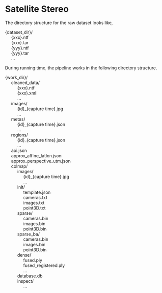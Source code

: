 # Satellite Stereo

The directory structure for the raw dataset looks like,

{dataset_dir}/ \
&nbsp;&nbsp;&nbsp;&nbsp;    {xxx}.ntf \
&nbsp;&nbsp;&nbsp;&nbsp;    {xxx}.tar \
&nbsp;&nbsp;&nbsp;&nbsp;    {yyy}.ntf \
&nbsp;&nbsp;&nbsp;&nbsp;    {yyy}.tar \
&nbsp;&nbsp;&nbsp;&nbsp;    ...


During running time, the pipeline works in the following directory structure.


{work_dir}/ \
&nbsp;&nbsp;&nbsp;&nbsp; cleaned_data/ \
&nbsp;&nbsp;&nbsp;&nbsp; &nbsp;&nbsp;&nbsp;&nbsp; {xxx}.ntf \
&nbsp;&nbsp;&nbsp;&nbsp; &nbsp;&nbsp;&nbsp;&nbsp; {xxx}.xml \
&nbsp;&nbsp;&nbsp;&nbsp; &nbsp;&nbsp;&nbsp;&nbsp; ... \
&nbsp;&nbsp;&nbsp;&nbsp; images/ \
&nbsp;&nbsp;&nbsp;&nbsp; &nbsp;&nbsp;&nbsp;&nbsp; {id}\_{capture time}.jpg \
&nbsp;&nbsp;&nbsp;&nbsp; &nbsp;&nbsp;&nbsp;&nbsp; ... \
&nbsp;&nbsp;&nbsp;&nbsp; metas/ \
&nbsp;&nbsp;&nbsp;&nbsp; &nbsp;&nbsp;&nbsp;&nbsp; {id}\_{capture time}.json \
&nbsp;&nbsp;&nbsp;&nbsp; &nbsp;&nbsp;&nbsp;&nbsp; ... \
&nbsp;&nbsp;&nbsp;&nbsp; regions/ \
&nbsp;&nbsp;&nbsp;&nbsp; &nbsp;&nbsp;&nbsp;&nbsp; {id}\_{capture time}.json \
&nbsp;&nbsp;&nbsp;&nbsp; &nbsp;&nbsp;&nbsp;&nbsp; ... \
&nbsp;&nbsp;&nbsp;&nbsp; aoi.json \
&nbsp;&nbsp;&nbsp;&nbsp; approx_affine_latlon.json \
&nbsp;&nbsp;&nbsp;&nbsp; approx_perspective_utm.json \
&nbsp;&nbsp;&nbsp;&nbsp; colmap/ \
&nbsp;&nbsp;&nbsp;&nbsp; &nbsp;&nbsp;&nbsp;&nbsp; images/ \
&nbsp;&nbsp;&nbsp;&nbsp; &nbsp;&nbsp;&nbsp;&nbsp; &nbsp;&nbsp;&nbsp;&nbsp; {id}\_{capture time}.jpg \
&nbsp;&nbsp;&nbsp;&nbsp; &nbsp;&nbsp;&nbsp;&nbsp; &nbsp;&nbsp;&nbsp;&nbsp; ...\
&nbsp;&nbsp;&nbsp;&nbsp; &nbsp;&nbsp;&nbsp;&nbsp; init/ \
&nbsp;&nbsp;&nbsp;&nbsp; &nbsp;&nbsp;&nbsp;&nbsp; &nbsp;&nbsp;&nbsp;&nbsp; template.json \
&nbsp;&nbsp;&nbsp;&nbsp; &nbsp;&nbsp;&nbsp;&nbsp; &nbsp;&nbsp;&nbsp;&nbsp; cameras.txt \
&nbsp;&nbsp;&nbsp;&nbsp; &nbsp;&nbsp;&nbsp;&nbsp; &nbsp;&nbsp;&nbsp;&nbsp; images.txt \
&nbsp;&nbsp;&nbsp;&nbsp; &nbsp;&nbsp;&nbsp;&nbsp; &nbsp;&nbsp;&nbsp;&nbsp; point3D.txt \
&nbsp;&nbsp;&nbsp;&nbsp; &nbsp;&nbsp;&nbsp;&nbsp; sparse/ \
&nbsp;&nbsp;&nbsp;&nbsp; &nbsp;&nbsp;&nbsp;&nbsp; &nbsp;&nbsp;&nbsp;&nbsp; cameras.bin \
&nbsp;&nbsp;&nbsp;&nbsp; &nbsp;&nbsp;&nbsp;&nbsp; &nbsp;&nbsp;&nbsp;&nbsp; images.bin \
&nbsp;&nbsp;&nbsp;&nbsp; &nbsp;&nbsp;&nbsp;&nbsp; &nbsp;&nbsp;&nbsp;&nbsp; point3D.bin \
&nbsp;&nbsp;&nbsp;&nbsp; &nbsp;&nbsp;&nbsp;&nbsp; sparse_ba/ \
&nbsp;&nbsp;&nbsp;&nbsp; &nbsp;&nbsp;&nbsp;&nbsp; &nbsp;&nbsp;&nbsp;&nbsp; cameras.bin \
&nbsp;&nbsp;&nbsp;&nbsp; &nbsp;&nbsp;&nbsp;&nbsp; &nbsp;&nbsp;&nbsp;&nbsp; images.bin \
&nbsp;&nbsp;&nbsp;&nbsp; &nbsp;&nbsp;&nbsp;&nbsp; &nbsp;&nbsp;&nbsp;&nbsp; point3D.bin \
&nbsp;&nbsp;&nbsp;&nbsp; &nbsp;&nbsp;&nbsp;&nbsp; dense/ \
&nbsp;&nbsp;&nbsp;&nbsp; &nbsp;&nbsp;&nbsp;&nbsp; &nbsp;&nbsp;&nbsp;&nbsp; fused.ply \
&nbsp;&nbsp;&nbsp;&nbsp; &nbsp;&nbsp;&nbsp;&nbsp; &nbsp;&nbsp;&nbsp;&nbsp; fused\_registered.ply \
&nbsp;&nbsp;&nbsp;&nbsp; &nbsp;&nbsp;&nbsp;&nbsp;  &nbsp;&nbsp;&nbsp;&nbsp; ... \
&nbsp;&nbsp;&nbsp;&nbsp; &nbsp;&nbsp;&nbsp;&nbsp; database.db \
&nbsp;&nbsp;&nbsp;&nbsp; &nbsp;&nbsp;&nbsp;&nbsp; inspect/ \
&nbsp;&nbsp;&nbsp;&nbsp; &nbsp;&nbsp;&nbsp;&nbsp;  &nbsp;&nbsp;&nbsp;&nbsp; ...


